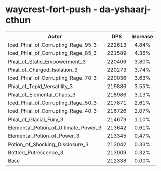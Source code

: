 # waycrest-fort-push - da-yshaarj-cthun
| Actor | DPS | Increase |
|---|:---:|:---:|
|Iced_Phial_of_Corrupting_Rage_95_3|222613|4.84%|
|Iced_Phial_of_Corrupting_Rage_85_3|221589|4.36%|
|Phial_of_Static_Empowerment_3|220406|3.80%|
|Phial_of_Charged_Isolation_3|220273|3.74%|
|Iced_Phial_of_Corrupting_Rage_70_3|220036|3.63%|
|Phial_of_Tepid_Versatility_3|219886|3.55%|
|Phial_of_Elemental_Chaos_3|218986|3.13%|
|Iced_Phial_of_Corrupting_Rage_50_3|217871|2.61%|
|Iced_Phial_of_Corrupting_Rage_40_3|216726|2.07%|
|Phial_of_Glacial_Fury_3|214679|1.10%|
|Elemental_Potion_of_Ultimate_Power_3|213642|0.61%|
|Elemental_Potion_of_Power_3|213345|0.47%|
|Potion_of_Shocking_Disclosure_3|213042|0.33%|
|Bottled_Putrescence_3|213009|0.32%|
|Base|212338|0.00%|
